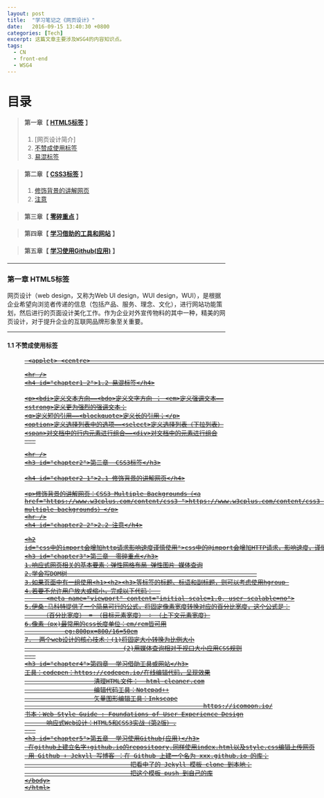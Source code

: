 ```yaml
---
layout: post
title:  "学习笔记之《网页设计》"
date:   2016-09-15 13:40:30 +0800
categories: [Tech]
excerpt: 这篇文章主要涉及WSG4的内容知识点。
tags:
  - CN
  - front-end
  - WSG4
---
```


# 目录

>#### 第一章【 [HTML5标签](#chapter1) 】
>1. [网页设计简介]
>2. [不赞成使用标签](#chapter1-1)
>3. [易混标签](#chapter1-2)

>
>#### 第二章【 [CSS3标签](#chapter2) 】
>1. [修饰背景的讲解网页](#chapter2-1)
>2. [注意](#chapter2-2)

>
>#### 第三章【 [零碎重点](#chapter3) 】

>
>#### 第四章【 [学习借助的工具和网站](#chapter4) 】

>
>#### 第五章【 [学习使用Github(应用)](#chapter5) 】



---

<h3 id="chapter1">第一章  HTML5标签</h3>

网页设计（web design，又称为Web UI design，WUI design，WUI），是根据企业希望向浏览者传递的信息（包括产品、服务、理念、文化），进行网站功能策划，然后进行的页面设计美化工作。作为企业对外宣传物料的其中一种，精美的网页设计，对于提升企业的互联网品牌形象至关重要。                                                                             

---

<h4 id="chapter1-1">1.1 不赞成使用标签</h4>

<basefont> <dir> <font> <isindex> <s> <strike> <u> <xmp> <applet> <centre>                                                                                 

---

<h4 id="chapter1-2">1.2 易混标签</h4>

<bdi>定义文本方向——<bdo>定义文字方向 ；
<em>定义强调文本—— <strong>定义更为强烈的强调文本；
<q>定义短的引用——<blockquote>定义长的引用；
<option>定义选择列表中的选项——<select>定义选择列表（下拉列表）
<span>对文档中的行内元素进行组合——<div>对文档中的元素进行组合
---


---

<h3 id="chapter2">第二章  CSS3标签</h3>

<h4 id="chapter2-1">2.1 修饰背景的讲解网页</h4>

修饰背景的讲解网页：CSS3 Multiple Backgrounds（https://www.w3cplus.com/content/css3- multiple-backgrounds）

---

<h4 id="chapter2-2">2.2 注意</h4>


css中的@import会增加HTTP请求，影响速度，谨慎使用
---
<h3 id="chapter3">第三章  零碎重点</h3>
1.响应式网页相关的基本要素：弹性网格布局 弹性图片 媒体查询
2.学会写DOM树                                                    
3.如果页面中有一组使用<h1><h2><h3>等标签的标题、标语和副标题，则可以考虑使用hgroup 
4.若要不允许用户放大或缩小，完成以下代码：  
      <meta name="viewport" content="initial-scale=1.0, user-scalable=no">
5.伊桑·马科特提供了一个简易可行的公式，将固定像素宽度转换对应的百分比宽度，这个公式是：
     （百分比宽度） = （目标元素宽度） ÷ （上下文元素宽度）
6.像素（px)最常用的css长度单位：em/rem皆可用
           eg:800px=800/16=50em
7.  两个web设计的核心技术：(1)将固定大小转换为比例大小
                           (2)用媒体查询相对于视口大小应用CSS规则
---
<h3 id="chapter4">第四章  学习借助工具或网站</h3>
工具：codepen：https://codepen.io/在线编辑代码，呈现效果
                   清理HTML文件：  html-cleaner.com
                   编辑代码工具：Notepad++
                   矢量图形编辑工具：Inkscape
                                                 https://icomoon.io/
书本：Web Style Guide : Foundations of User Experience Design
      响应式Web设计：HTML5和CSS3实战（第2版）.
---
<h3 id="chapter5">第五章  学习使用Github(应用)</h3>
 在github上建立名字+github.io的repositoory,同样使用index.html以及style.css编辑上传网页
 用 Github + Jekyll 写博客 ：在 Github 上建一个名为 xxx.github.io 的库；
                             把看中了的 Jekyll 模板 clone 到本地；
                             把这个模板 push 到自己的库
			



